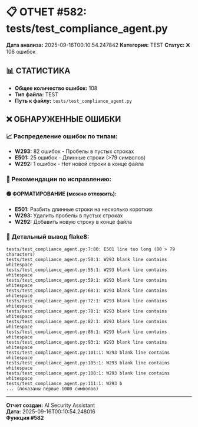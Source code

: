 # 📋 ОТЧЕТ #582: tests/test_compliance_agent.py

**Дата анализа:** 2025-09-16T00:10:54.247842
**Категория:** TEST
**Статус:** ❌ 108 ошибок

## 📊 СТАТИСТИКА

- **Общее количество ошибок:** 108
- **Тип файла:** TEST
- **Путь к файлу:** `tests/test_compliance_agent.py`

## ❌ ОБНАРУЖЕННЫЕ ОШИБКИ

### 📈 Распределение ошибок по типам:

- **W293:** 82 ошибок - Пробелы в пустых строках
- **E501:** 25 ошибок - Длинные строки (>79 символов)
- **W292:** 1 ошибок - Нет новой строки в конце файла

### 🎯 Рекомендации по исправлению:

#### 🟢 ФОРМАТИРОВАНИЕ (можно отложить):
- **E501:** Разбить длинные строки на несколько коротких
- **W293:** Удалить пробелы в пустых строках
- **W292:** Добавить новую строку в конце файла

### 📝 Детальный вывод flake8:

```
tests/test_compliance_agent.py:7:80: E501 line too long (80 > 79 characters)
tests/test_compliance_agent.py:50:1: W293 blank line contains whitespace
tests/test_compliance_agent.py:55:1: W293 blank line contains whitespace
tests/test_compliance_agent.py:59:1: W293 blank line contains whitespace
tests/test_compliance_agent.py:68:1: W293 blank line contains whitespace
tests/test_compliance_agent.py:72:1: W293 blank line contains whitespace
tests/test_compliance_agent.py:78:1: W293 blank line contains whitespace
tests/test_compliance_agent.py:82:1: W293 blank line contains whitespace
tests/test_compliance_agent.py:86:1: W293 blank line contains whitespace
tests/test_compliance_agent.py:93:1: W293 blank line contains whitespace
tests/test_compliance_agent.py:101:1: W293 blank line contains whitespace
tests/test_compliance_agent.py:105:1: W293 blank line contains whitespace
tests/test_compliance_agent.py:108:1: W293 blank line contains whitespace
tests/test_compliance_agent.py:111:1: W293 b
... (показаны первые 1000 символов)
```

---
**Отчет создан:** AI Security Assistant  
**Дата:** 2025-09-16T00:10:54.248016  
**Функция #582**
